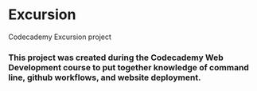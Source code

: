 # Excursion
Codecademy Excursion project

### This project was created during the Codecademy Web Development course to put together knowledge of command line, github workflows, and website deployment.

